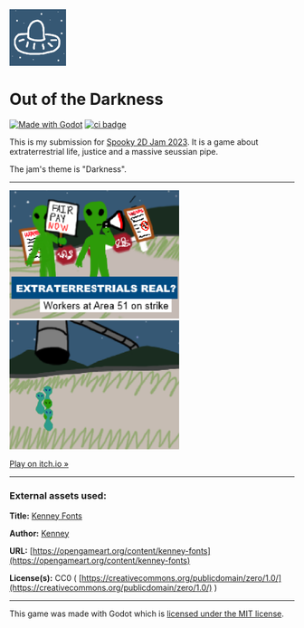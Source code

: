 <img src="icon.png" />

# Out of the Darkness
[![Made with Godot](https://img.shields.io/badge/Made%20with-Godot-478CBF?style=flat&logo=godot%20engine&logoColor=white)](https://godotengine.org) [![ci badge](https://github.com/MarmadileManteater/OutOfTheDarkness/actions/workflows/godot-ci.yml/badge.svg)](https://github.com/MarmadileManteater/OutOfTheDarkness/actions/workflows/godot-ci.yml)

This is my submission for [Spooky 2D Jam 2023](https://itch.io/jam/spooky-2d-jam-23). It is a game about extraterrestrial life, justice and a massive seussian pipe.

The jam's theme is "Darkness".

---------------

<img src="screenshots/screenshot-1.png" width="300" /> <img src="screenshots/screenshot-2.png" width="300" />

[Play on itch.io &raquo;](https://marmadilemanteater.itch.io/out-of-the-darkness)

---------------

### External assets used:

**Title:** [Kenney Fonts](https://opengameart.org/content/kenney-fonts)

**Author:** [Kenney](https://kenney.nl)

**URL:** [https://opengameart.org/content/kenney-fonts](https://opengameart.org/content/kenney-fonts)

**License(s):** CC0 ( [https://creativecommons.org/publicdomain/zero/1.0/](https://creativecommons.org/publicdomain/zero/1.0/) )

---------------

This game was made with Godot which is [licensed under the MIT license](https://godotengine.org/license/).

